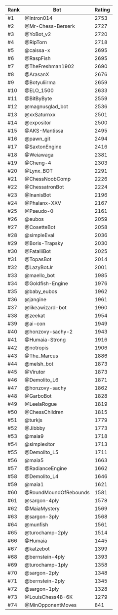 Rank|Bot|Rating
---|---|---
#1|@Intron014|2753
#2|@Mr-Chess-Berserk|2727
#3|@YoBot_v2|2720
#4|@RipTorn|2718
#5|@caissa-x|2695
#6|@RaspFish|2695
#7|@TheFreshman1902|2690
#8|@ArasanX|2676
#9|@Botyuliirma|2659
#10|@ELO_1500|2633
#11|@BitByByte|2559
#12|@magnusglad_bot|2536
#13|@xxSaturnxx|2501
#14|@expositor|2500
#15|@AKS-Mantissa|2495
#16|@pawn_git|2494
#17|@SaxtonEngine|2416
#18|@Weiawaga|2381
#19|@Cheng-4|2303
#20|@Lynx_BOT|2291
#21|@ChessNoobComp|2226
#22|@ChessatronBot|2224
#23|@InanisBot|2196
#24|@Phalanx-XXV|2167
#25|@Pseudo-0|2161
#26|@eubos|2059
#27|@CosetteBot|2058
#28|@simpleEval|2036
#29|@Boris-Trapsky|2030
#30|@FataliiBot|2025
#31|@TopasBot|2014
#32|@LazyBotJr|2001
#33|@maello_bot|1985
#34|@Goldfish-Engine|1976
#35|@baby_eubos|1962
#36|@jangine|1961
#37|@likeawizard-bot|1960
#38|@zeekat|1954
#39|@ai-con|1949
#40|@honzovy-sachy-2|1943
#41|@Humaia-Strong|1916
#42|@notropis|1906
#43|@The_Marcus|1886
#44|@melsh_bot|1873
#45|@Virutor|1873
#46|@Demolito_L6|1871
#47|@honzovy-sachy|1862
#48|@GarboBot|1828
#49|@LeelaRogue|1819
#50|@ChessChildren|1815
#51|@turkjs|1779
#52|@Jibbby|1773
#53|@maia9|1718
#54|@simplexitor|1713
#55|@Demolito_L5|1711
#56|@maia5|1663
#57|@RadianceEngine|1662
#58|@Demolito_L4|1646
#59|@maia1|1621
#60|@RoundMoundOfRebounds|1581
#61|@sargon-4ply|1578
#62|@MaiaMystery|1569
#63|@sargon-3ply|1568
#64|@munfish|1561
#65|@turochamp-2ply|1514
#66|@Humaia|1445
#67|@katzebot|1399
#68|@bernstein-4ply|1393
#69|@turochamp-1ply|1358
#70|@sargon-2ply|1348
#71|@bernstein-2ply|1345
#72|@sargon-1ply|1328
#73|@LouisChess48-6K|1279
#74|@MinOpponentMoves|841
